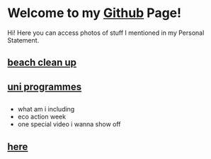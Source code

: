 # Welcome to my [Github](https://github.com/minchxy) Page!
Hi! Here you can access photos of stuff I mentioned in my Personal Statement. 

##  [beach clean up](https://minchxy.github.io/beach/index.html)

##  [uni programmes](https://minchxy.github.io/universities/index.html)

## 

- what am i including
- eco action week
- one special video i wanna show off

##  [here](https://minchxy.github.io/)
